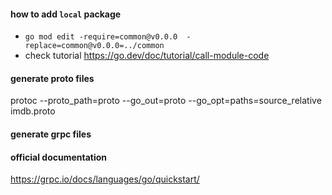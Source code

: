 
#### how to add `local` package 
- `go mod edit -require=common@v0.0.0  -replace=common@v0.0.0=../common`
- check tutorial https://go.dev/doc/tutorial/call-module-code

#### generate proto files
protoc --proto_path=proto --go_out=proto --go_opt=paths=source_relative imdb.proto
#### generate grpc files



#### official documentation
https://grpc.io/docs/languages/go/quickstart/